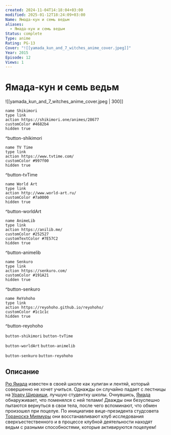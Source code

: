 ```yaml
---
created: 2024-11-04T14:18:04+03:00
modified: 2025-01-12T18:24:09+03:00
Name: Ямада-кун и семь ведьм
aliases:
  - Ямада-кун и семь ведьм
Status: complete
Type: anime
Rating: PG-13
Cover: "![[yamada_kun_and_7_witches_anime_cover.jpeg]]"
Year: 2015
Episode: 12
Views: 1
---
```


# Ямада-кун и семь ведьм

![[yamada_kun_and_7_witches_anime_cover.jpeg | 300]]

```button
name Shikimori
type link
action https://shikimori.one/animes/28677
customColor #4682b4
hidden true
```
^button-shikimori

```button
name TV Time
type link
action https://www.tvtime.com/
customColor #997f00
hidden true
```
^button-tvTime

```button
name World Art
type link
action http://www.world-art.ru/
customColor #7a0000
hidden true
```
^button-worldArt

```button
name AnimeLib
type link
action https://anilib.me/
customColor #252527
customTextColor #7E57C2
hidden true
```
^button-animelib

```button
name Senkuro
type link
action https://senkuro.com/
customColor #191A21
hidden true
```
^button-senkuro

```button
name ReYohoho
type link
action https://reyohoho.github.io/reyohoho/
customColor #1c1c1c
hidden true
```
^button-reyohoho

`button-shikimori` `button-tvTime`

`button-worldArt` `button-animelib`

`button-senkuro` `button-reyohoho`

## Описание

[Рю Ямада](https://shikimori.one/characters/57489-ryuu-yamada) известен в своей школе как хулиган и лентяй, который совершенно не хочет учиться. Однажды он случайно падает с лестницы на [Урару Шираиши](https://shikimori.one/characters/57491-urara-shiraishi), лучшую студентку школы. Очнувшись, [Ямада](https://shikimori.one/characters/57489-ryuu-yamada) обнаруживает, что поменялся с ней телами! Дважды они безуспешно пытаются вернуться в свои тела, после чего вспоминают, что обмен произошел при поцелуе. По инициативе вице-президента студсовета [Тораноскэ Миямуры](https://shikimori.one/characters/59317-toranosuke-miyamura) они восстанавливают клуб исследования сверхъестественного и в процессе клубной деятельности находят ведьм с разными способностями, которые активируются поцелуем!
